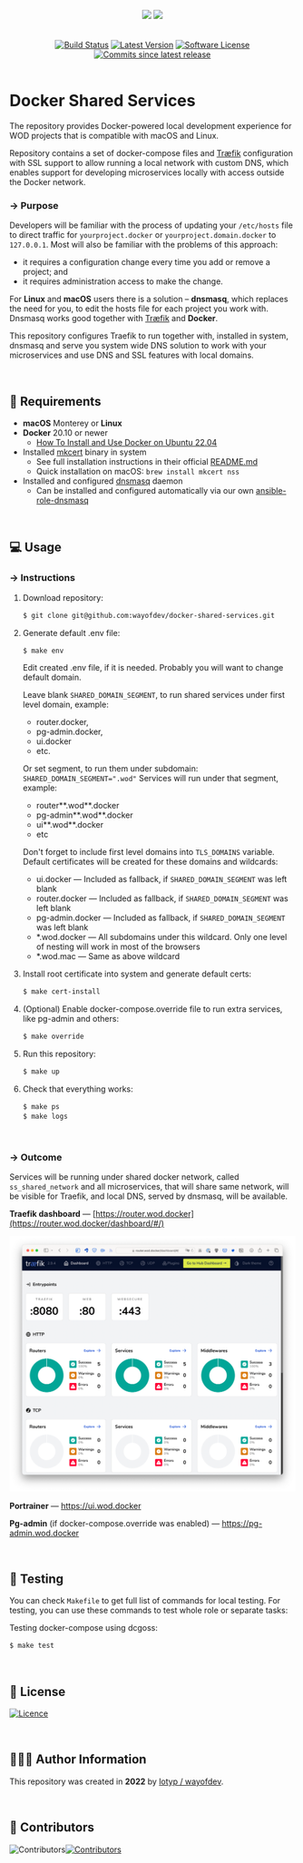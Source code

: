 <br>

<div align="center">
<img width="456" src="https://raw.githubusercontent.com/wayofdev/docker-shared-services/master/assets/logo.gh-light-mode-only.png#gh-light-mode-only">
<img width="456" src="https://raw.githubusercontent.com/wayofdev/docker-shared-services/master/assets/logo.gh-dark-mode-only.png#gh-dark-mode-only">
</div>



<br>

<br>

<div align="center">
<a href="https://actions-badge.atrox.dev/wayofdev/docker-shared-services/goto"><img alt="Build Status" src="https://img.shields.io/endpoint.svg?url=https%3A%2F%2Factions-badge.atrox.dev%2Fwayofdev%2Fdocker-shared-services%2Fbadge&style=flat-square"/></a>
<a href="https://github.com/wayofdev/docker-shared-services/tags"><img src="https://img.shields.io/github/v/tag/wayofdev/docker-shared-services?sort=semver&style=flat-square" alt="Latest Version"></a>
<a href="LICENSE"><img src="https://img.shields.io/github/license/wayofdev/docker-shared-services.svg?style=flat-square&color=blue" alt="Software License"/></a>
<a href="#"><img alt="Commits since latest release" src="https://img.shields.io/github/commits-since/wayofdev/docker-shared-services/latest?style=flat-square"></a>
</div>


<br>

# Docker Shared Services

The repository provides Docker-powered local development experience for WOD projects that is compatible with macOS and Linux.

Repository contains a set of docker-compose files and [Træfik](https://traefik.io/) configuration with SSL support to allow running a local network with custom DNS, which enables support for developing microservices locally with access outside the Docker network.

### → Purpose

Developers will be familiar with the process of updating your `/etc/hosts` file to direct traffic for `yourproject.docker` or `yourproject.domain.docker` to `127.0.0.1`. Most will also be familiar with the problems of this approach:

- it requires a configuration change every time you add or remove a project; and
- it requires administration access to make the change.

For **Linux** and **macOS** users there is a solution – **dnsmasq**, which replaces the need for you, to edit the hosts file for each project you work with. Dnsmasq works good together with [Træfik](https://traefik.io/) and **Docker**.

This repository configures Traefik to run together with, installed in system, dnsmasq and serve you system wide DNS solution to work with your microservices and use DNS and SSL features with local domains.

<br>

## 📑 Requirements

* **macOS** Monterey or **Linux**
* **Docker** 20.10 or newer
  * [How To Install and Use Docker on Ubuntu 22.04](https://www.digitalocean.com/community/tutorials/how-to-install-and-use-docker-on-ubuntu-22-04)
* Installed [mkcert](https://github.com/FiloSottile/mkcert) binary in system
  * See full installation instructions in their official [README.md](https://github.com/FiloSottile/mkcert)
  * Quick installation on macOS: `brew install mkcert nss`
* Installed and configured [dnsmasq](https://thekelleys.org.uk/dnsmasq/doc.html) daemon
  * Can be installed and configured automatically via our own [ansible-role-dnsmasq](https://github.com/wayofdev/ansible-role-dnsmasq)

<br>

## 💻 Usage

### → Instructions

1. Download repository:

   ```bash
   $ git clone git@github.com:wayofdev/docker-shared-services.git
   ```

2. Generate default .env file:

   ```bash
   $ make env
   ```

   Edit created .env file, if it is needed. Probably you will want to change default domain.

   Leave blank `SHARED_DOMAIN_SEGMENT`, to run shared services under first level domain, example:

   * router.docker,
   * pg-admin.docker,
   * ui.docker
   * etc.

   Or set segment, to run them under subdomain: `SHARED_DOMAIN_SEGMENT=".wod"` Services will run under that segment, example:

   * router**.wod**.docker
   * pg-admin**.wod**.docker
   * ui**.wod**.docker
   * etc

   Don't forget to include first level domains into `TLS_DOMAINS` variable. Default certificates will be created for these domains and wildcards:

   * ui.docker — Included as fallback, if `SHARED_DOMAIN_SEGMENT` was left blank
   * router.docker — Included as fallback, if `SHARED_DOMAIN_SEGMENT` was left blank
   * pg-admin.docker — Included as fallback, if `SHARED_DOMAIN_SEGMENT` was left blank
   * *.wod.docker — All subdomains under this wildcard. Only one level of nesting will work in most of the browsers
   * *.wod.mac — Same as above wildcard

3. Install root certificate into system and generate default certs:
   ```bash
   $ make cert-install
   ```

4. (Optional) Enable docker-compose.override file to run extra services, like pg-admin and others:
   ```bash
   $ make override
   ```

5. Run this repository:

   ```bash
   $ make up
   ```

6. Check that everything works:

   ```bash
   $ make ps
   $ make logs
   ```

<br>

### → Outcome

Services will be running under shared docker network, called `ss_shared_network` and all microservices, that will share same network, will be visible for Traefik, and local DNS, served by dnsmasq, will be available.

**Traefik dashboard** — [https://router.wod.docker](https://router.wod.docker/dashboard/#/)

![Alt text](assets/traefik.png?raw=true "Title")

**Portrainer** — https://ui.wod.docker

**Pg-admin** (if docker-compose.override was enabled) — https://pg-admin.wod.docker

<br>

## 🧪 Testing

You can check `Makefile` to get full list of commands for local testing. For testing, you can use these commands to test whole role or separate tasks:

Testing docker-compose using dcgoss:

```bash
$ make test
```

<br>

## 🤝 License

[![Licence](https://img.shields.io/github/license/wayofdev/docker-shared-services?style=for-the-badge&color=blue)](./LICENSE)

<br>

## 🙆🏼‍♂️ Author Information

This repository was created in **2022** by [lotyp / wayofdev](https://github.com/wayofdev).

<br>

## 🫡 Contributors

<img align="left" src="https://img.shields.io/github/contributors-anon/wayofdev/docker-shared-services?style=for-the-badge" alt="Contributors"/>

<a href="https://github.com/wayofdev/docker-nginx/graphs/contributors">
  <img src="https://opencollective.com/wod/contributors.svg?width=890&button=false" alt="Contributors">
</a>

<br>
